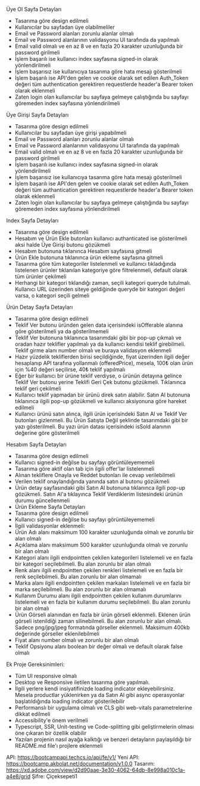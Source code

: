 Üye Ol Sayfa Detayları
- Tasarıma göre design edilmeli
- Kullanıcılar bu sayfadan üye olabilmeliler
- Email ve Password alanları zorunlu alanlar olmalı
- Email ve Password alanlarının validasyonu UI tarafında da yapılmalı
- Email valid olmalı ve en az 8 ve en fazla 20 karakter uzunluğunda bir password girilmeli
- İşlem başarılı ise kullanıcı index sayfasına signed-in olarak yönlendirilmeli
- İşlem başarısız ise kullanıcıya tasarıma göre hata mesajı gösterilmeli
- İşlem başarılı ise API'den gelen ve cookie olarak set edilen Auth_Token değeri tüm
authentication gerektiren requestlerde header'a Bearer token olarak eklenmeli
- Zaten login olan kullanıcılar bu sayfaya gelmeye çalıştığında bu sayfayı göremeden index
sayfasına yönlendirilmeli

Üye Girişi Sayfa Detayları
- Tasarıma göre design edilmeli
- Kullanıcılar bu sayfadan üye girişi yapabilmeli
- Email ve Password alanları zorunlu alanlar olmalı
- Email ve Password alanlarının validasyonu UI tarafında da yapılmalı
- Email valid olmalı ve en az 8 ve en fazla 20 karakter uzunluğunda bir password girilmeli
- İşlem başarılı ise kullanıcı index sayfasına signed-in olarak yönlendirilmeli
- İşlem başarısız ise kullanıcıya tasarıma göre hata mesajı gösterilmeli
- İşlem başarılı ise API'den gelen ve cookie olarak set edilen Auth_Token değeri tüm
authantication gerektiren requestlerde header'a Bearer token olarak eklenmeli
- Zaten login olan kullanıcılar bu sayfaya gelmeye çalıştığında bu sayfayı göremeden index
sayfasına yönlendirilmeli

Index Sayfa Detayları

- Tasarıma göre design edilmeli
- Hesabım ve Ürün Ekle butonları kullanıcı authanticated ise gösterilmeli aksi halde Üye
Girişi butonu gözükmeli
- Hesabım butonuna tıklanınca Hesabım sayfasına gitmeli
- Ürün Ekle butonuna tıklanınca ürün ekleme sayfasına gitmeli
- Tasarıma göre tüm kategoriler listelenmeli ve kullanıcı tıkladığında listelenen ürünler
tıklanılan kategoriye göre filtrelenmeli, default olarak tüm ürünler çekilmeli
- Herhangi bir kategori tıklandığı zaman, seçili kategori queryde tutulmalı. Kullanıcı URL
üzerinden siteye geldiğinde queryde bir kategori değeri varsa, o kategori seçili gelmeli

Ürün Detay Sayfa Detayları

- Tasarıma göre design edilmeli
- Teklif Ver butonu üründen gelen data içerisindeki isOfferable alanına göre gösterilmeli ya
da gösterilmemeli
- Teklif Ver butonuna tıklanınca tasarımdaki gibi bir pop-up çıkmalı ve oradan hazır teklifler
yapılmalı ya da kullanıcı kendisi teklif girebilmeli. Teklif girme alanı number olmalı ve
buraya validasyon eklenmeli
- Hazır yüzdelik tekliflerden birisi seçildiğinde, fiyat üzerinden ilgili değer hesaplanıp API
tarafına yollanmalı (offeredPrice), mesela, 100₺ olan ürün için %40 değeri seçilirse, 40₺
teklif yapılmalı
- Eğer bir kullanıcı bir ürüne teklif verdiyse, o ürünün detayına gelince Teklif Ver butonu
yerine Teklifi Geri Çek butonu gözükmeli. Tıklanınca teklif geri çekilmeli
- Kullanıcı teklif yapmadan bir ürünü direk satın alabilir. Satın Al butonuna tıklanınca ilgili
pop-up gözükmeli ve kullanıcı aksiyonuna göre hareket edilmeli
- Kullanıcı ürünü satın alınca, ilgili ürün içerisindeki Satın Al ve Teklif Ver butonları
gizlenmeli. Bu Ürün Satışta Değil şeklinde tasarımdaki gibi bir yazı gösterilmeli. Bu yazı
ürün datası içerisindeki isSold alanının değerine göre gösterilmeli

Hesabım Sayfa Detayları

- Tasarıma göre design edilmeli
- Kullanıcı signed-in değilse bu sayfayı görüntüleyememeli
- Tasarıma göre aktif olan tab için ilgili offer'lar listelenmeli
- Alınan tekliflere Onayla ve Reddet butonları ile cevap verilebilmeli
- Verilen teklif onaylandığında yanında satın al butonu gözükmeli
- Ürün detay sayfasındaki gibi Satın Al butonuna tıklanınca ilgili pop-up gözükmeli. Satın
Al'a tıklayınca Teklif Verdiklerim listesindeki ürünün durumu güncellenmeli
- Ürün Ekleme Sayfa Detayları
- Tasarıma göre design edilmeli
- Kullanıcı signed-in değilse bu sayfayı görüntüleyememeli
- İlgili validasyonlar eklenmeli:
- Ürün Adı alanı maksimum 100 karakter uzunluğunda olmalı ve zorunlu bir alan olmalı
- Açıklama alanı maksimum 500 karakter uzunluğunda olmalı ve zorunlu bir alan olmalı
- Kategori alanı ilgili endpointten çekilen kategorileri listelemeli ve en fazla bir kategori
seçilebilmeli. Bu alan zorunlu bir alan olmalı
- Renk alanı ilgili endpointten çekilen renkleri listelemeli ve en fazla bir renk seçilebilmeli.
Bu alan zorunlu bir alan olmamalı
- Marka alanı ilgili endpointten çekilen markaları listelemeli ve en fazla bir marka
seçilebilmeli. Bu alan zorunlu bir alan olmamalı
- Kullanım Durumu alanı ilgili endpointten çekilen kullanım durumlarını listelemeli ve en
fazla bir kullanım durumu seçilebilmeli. Bu alan zorunlu bir alan olmalı
- Ürün Görseli alanından en fazla bir ürün görseli eklenmeli. Eklenen ürün görseli
istenildiği zaman silinebilmeli. Bu alan zorunlu bir alan olmalı. Sadece png/jpg/jpeg
formatında görseller eklenmeli. Maksimum 400kb değerinde görseller eklenilebilmeli
- Fiyat alanı number olmalı ve zorunlu bir alan olmalı
- Teklif Opsiyonu alanı boolean bir değer olmalı ve default olarak false olmalı

Ek Proje Gereksinimleri:
- Tüm UI responsive olmalı
- Desktop ve Responsive iletilen tasarıma göre yapılmalı.
- İlgili yerlere kendi insiyatifinizde loading indicator ekleyebilirsiniz. Mesela productlar
yüklenirken ya da Satın Al gibi async operasyonlar başlatıldığında loading indicator
gösterilebilir
- Performanslı bir uygulama olmalı ve CLS gibi web-vitals parametrelerine dikkat edilmeli
- Accessibility'e önem verilmeli
- Typescript, SSR, Unit-testing ve Code-splitting gibi geliştirmelerin olması öne çıkaran bir
özellik olabilir
- Yazılan projenin nasıl ayağa kalktığı ve benzeri detayların paylaşıldığı bir README.md file'ı
projlere eklenmeli


API: https://bootcampapi.techcs.io/api/fe/v1/
Yeni API: https://bootcamp.akbolat.net/documentation/v1.0.0
Tasarım: https://xd.adobe.com/view/d2d90aae-3e30-4062-64db-8e998a010c1a-a4e8/grid
Şifre: Çiçeksepeti1
